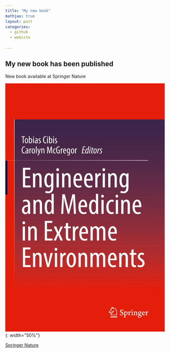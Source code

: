 ```yaml
---
title: "My new book"
mathjax: true
layout: post 
categories:
  - github
  - website

---
```


## My new book has been published 

New book available at Springer Nature

![Book Cover](/assets/eecover.png){: width="50%"}

[Springer Nature](http://https://link.springer.com/book/10.1007/978-3-030-96921-9)
